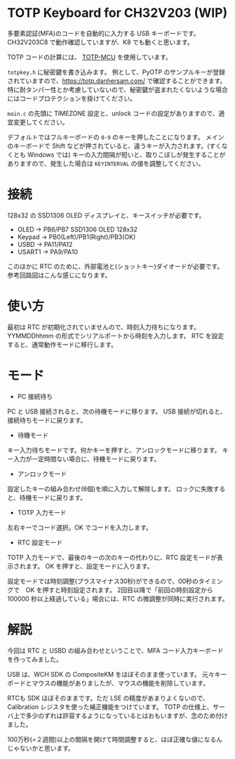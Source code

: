 # TOTP Keyboard for CH32V203 (WIP)

多要素認証(MFA)のコードを自動的に入力する USB キーボードです。
CH32V203C8 で動作確認していますが、K8 でも動くと思います。

TOTP コードの計算には、
[TOTP-MCU](https://github.com/Netthaw/TOTP-MCU/tree/master)
を使用しています。

`totpkey.h` に秘密鍵を書き込みます。
例として、PyOTP のサンプルキーが登録されていますので、https://totp.danhersam.com/ で確認することができます。
特に耐タンパー性とか考慮していないので、秘密鍵が盗まれたくないような場合にはコードプロテクションを掛けてください。

`main.c` の先頭に TIMEZONE 設定と、unlock コードの設定がありますので、適宜変更してください。

デフォルトではフルキーボードの `0-9` のキーを押したことになります。
メインのキーボードで Shift などが押されていると、違うキーが入力されます。(すくなくとも Windows では)
キーの入力間隔が短いと、取りこぼしが発生することがありますので、発生した場合は `KEYINTERVAL` の値を調整してください。

# 接続

128x32 の SSD1306 OLED ディスプレイと、キースイッチが必要です。

*   OLED   -> PB6/PB7 SSD1306 OLED 128x32
*   Keypad -> PB0(Left)/PB1(Right)/PB3(OK)
*   USBD   -> PA11/PA12
*   USART1 -> PA9/PA10

このほかに RTC のために、外部電池と(ショットキー)ダイオードが必要です。
参考回路図はこんな感じになります。

# 使い方

最初は RTC が初期化されていませんので、時刻入力待ちになります。
YYMMDDhhmm の形式でシリアルポートから時刻を入力します。
RTC を設定すると、通常動作モードに移行します。

# モード

- PC 接続待ち

PC と USB 接続されると、次の待機モードに移ります。
USB 接続が切れると、接続待ちモードに戻ります。

- 待機モード

キー入力待ちモードです。何かキーを押すと、アンロックモードに移ります。
キー入力が一定時間ない場合に、待機モードに戻ります。

- アンロックモード

設定したキーの組み合わせ(6個)を順に入力して解除します。
ロックに失敗すると、待機モードに戻ります。

- TOTP 入力モード

左右キーでコード選択。OK でコードを入力します。

- RTC 設定モード

TOTP 入力モードで、最後のキーの次のキーの代わりに、RTC 設定モードが表示されます。
OK を押すと、設定モードに入ります。

設定モードでは時刻調整(プラスマイナス30秒)ができるので、00秒のタイミングで　OK を押すと時刻設定されます。
2回目以降で「前回の時刻設定から 100000 秒以上経過している」場合には、RTC の微調整が同時に実行されます。

# 解説

今回は RTC と USBD の組み合わせということで、MFA コード入力キーボードを作ってみました。

USB は、WCH SDK の CompositeKM をほぼそのまま使っています。
元々キーボードとマウスの機能がありましたが、マウスの機能を削除しています。

RTCも SDK ほぼそのままです。ただ LSE の精度があまりよくないので、Calibration レジスタを使った補正機能をつけています。
TOTP の仕様上、サーバ上で多少のずれは許容するようになっているとはおもいますが、念のため付けました。

100万秒(=２週間)以上の間隔を開けて時間調整すると、ほぼ正確な値になるんじゃないかと思います。

